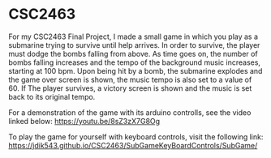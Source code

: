 # CSC2463
For my CSC2463 Final Project, I made a small game in which you play as a submarine trying to survive until help arrives.
In order to survive, the player must dodge the bombs falling from above. As time goes on, the number of bombs falling 
increases and the tempo of the background music increases, starting at 100 bpm. Upon being hit by a bomb, the submarine 
explodes and the game over screen is shown, the music tempo is also set to a value of 60. If The player survives, a
victory screen is shown and the music is set back to its original tempo.

For a demonstration of the game with its arduino controlls, see the video linked below:
https://youtu.be/8sZ3zX7G8Og

To play the game for yourself with keyboard controls, visit the following link:
https://jdik543.github.io/CSC2463/SubGameKeyBoardControls/SubGame/
